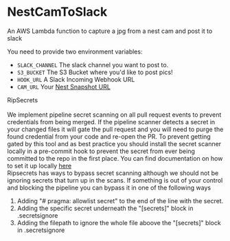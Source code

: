 # NestCamToSlack
An AWS Lambda function to capture a jpg from a nest cam and post it to slack

You need to provide two environment variables:
 - `SLACK_CHANNEL` The slack channel you want to post to.
 - `S3_BUCKET` The S3 Bucket where you'd like to post pics!
 - `HOOK_URL` A Slack Incoming Webhook URL
 - `CAM_URL` Your [Nest Snapshot URL](https://developers.nest.com/documentation/cloud/api-overview#snapshot_url)

RipSecrets<br><br>
We implement pipeline secret scanning on all pull request events to prevent credentials from being merged. If the pipeline scanner detects a secret in your changed files it will gate the pull request and you will need to purge the found credential from your code and re-open the PR. To prevent getting gated by this tool and as best practice you should install the secret scanner locally in a pre-commit hook to prevent the secret from ever being committed to the repo in the first place. You can find documentation on how to set it up locally [here](https://bombbomb.atlassian.net/wiki/spaces/CORE/pages/2039775312/Pipeline+Secret+Scanner+Local+Setup)<br>
Ripsecrets has ways to bypass secret scanning although we should not be ignoring secrets that turn up in the scans. If something is out of your control and blocking the pipeline you can bypass it in one of the following ways<br>
1. Adding "# pragma: allowlist secret" to the end of the line with the secret.<br>
2. Adding the specific secret underneath the "[secrets]" block in .secretsignore<br>
3. Adding the filepath to ignore the whole file aboove the "[secrets]" block in .secretsignore
